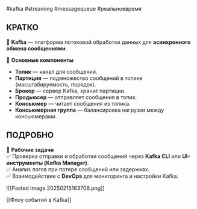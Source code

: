 #kafka #streaming #messagequeue #реальноевремя


## **КРАТКО**
🔹 **Kafka** — платформа потоковой обработки данных для **асинхронного обмена сообщениями**.  

🔹 **Основные компоненты**
- **Топик** — канал для сообщений.
- **Партиция** — подмножество сообщений в топике (масштабируемость, порядок).
- **Брокер** — сервер Kafka, хранит партиции.
- **Продьюсер** — отправляет сообщения в топик.
- **Консьюмер** — читает сообщения из топика.
- **Консьюмерная группа** — балансировка нагрузки между консьюмерами.
## **ПОДРОБНО**
🔹 **Рабочие задачи**  
✅ Проверка отправки и обработки сообщений через **Kafka CLI** или **UI-инструменты (Kafka Manager)**.  
✅ Анализ логов при потере сообщений или задержках.  
✅ Взаимодействие с **DevOps** для мониторинга и настройки Kafka.

![[Pasted image 20250215163708.png]]

[[Флоу событий в Kafka]]